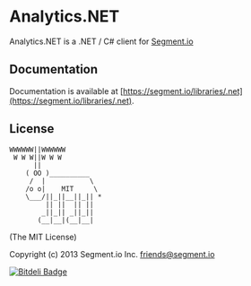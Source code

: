 ﻿Analytics.NET
=============

Analytics.NET is a .NET / C# client for [Segment.io](https://segment.io)

## Documentation

Documentation is available at [https://segment.io/libraries/.net](https://segment.io/libraries/.net).

## License

```
WWWWWW||WWWWWW
 W W W||W W W
      ||
    ( OO )__________
     /  |           \
    /o o|    MIT     \
    \___/||_||__||_|| *
         || ||  || ||
        _||_|| _||_||
       (__|__|(__|__|
```

(The MIT License)

Copyright (c) 2013 Segment.io Inc. <friends@segment.io>

[![Bitdeli Badge](https://d2weczhvl823v0.cloudfront.net/segmentio/analytics.net/trend.png)](https://bitdeli.com/free "Bitdeli Badge")

